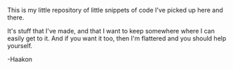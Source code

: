 This is my little repository of little snippets of code I've picked up here and there.

It's stuff that I've made, and that I want to keep somewhere where I can easily get to it.
And if you want it too, then I'm flattered and you should help yourself.

-Haakon